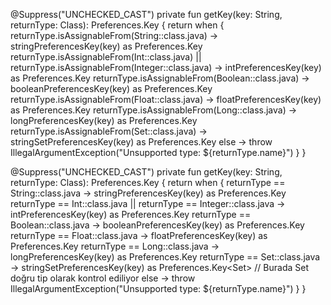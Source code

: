 @Suppress("UNCHECKED_CAST")
private fun <T> getKey(key: String, returnType: Class<T>): Preferences.Key<T> {
    return when {
        returnType.isAssignableFrom(String::class.java) -> stringPreferencesKey(key) as Preferences.Key<T>
        returnType.isAssignableFrom(Int::class.java) || returnType.isAssignableFrom(Integer::class.java) -> intPreferencesKey(key) as Preferences.Key<T>
        returnType.isAssignableFrom(Boolean::class.java) -> booleanPreferencesKey(key) as Preferences.Key<T>
        returnType.isAssignableFrom(Float::class.java) -> floatPreferencesKey(key) as Preferences.Key<T>
        returnType.isAssignableFrom(Long::class.java) -> longPreferencesKey(key) as Preferences.Key<T>
        returnType.isAssignableFrom(Set::class.java) -> stringSetPreferencesKey(key) as Preferences.Key<T>
        else -> throw IllegalArgumentException("Unsupported type: ${returnType.name}")
    }
}





@Suppress("UNCHECKED_CAST")
private fun <T> getKey(key: String, returnType: Class<T>): Preferences.Key<T> {
    return when {
        returnType == String::class.java -> stringPreferencesKey(key) as Preferences.Key<T>
        returnType == Int::class.java || returnType == Integer::class.java -> intPreferencesKey(key) as Preferences.Key<T>
        returnType == Boolean::class.java -> booleanPreferencesKey(key) as Preferences.Key<T>
        returnType == Float::class.java -> floatPreferencesKey(key) as Preferences.Key<T>
        returnType == Long::class.java -> longPreferencesKey(key) as Preferences.Key<T>
        returnType == Set::class.java -> stringSetPreferencesKey(key) as Preferences.Key<Set<String>>  // Burada Set<String> doğru tip olarak kontrol ediliyor
        else -> throw IllegalArgumentException("Unsupported type: ${returnType.name}")
    }
}
